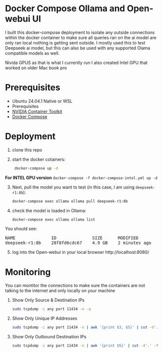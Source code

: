 # Docker Compose Ollama and Open-webui UI

I built this docker-compose deployment to isolate any outside connections within the docker container to make sure all queries ran on the ai model are only ran local nothing is getting sent outside. I mostly used this to test Deepseek ai model, but this can also be used with any supported Olama compatible models as well.  

Nivida GPUS as that is what I currently run I also created Intel GPU that worked on older Mac book pro

# Prerequisites
* Ubuntu 24.04.1 Native or WSL 
* Prerequisites
* [NVIDIA Container Toolkit](https://docs.nvidia.com/datacenter/cloud-native/container-toolkit/latest/install-guide.html#installation)
* [Docker Compose](https://docs.docker.com/compose/install/)

# Deployment

1. clone this repo

2. start the docker cotainers:

   ```sh
    docker-compose up -d

<b>For INTEL GPU version</b>
```docker-compose -f docker-compose-intel.yml up -d```

3. Next, pull the model you want to test (in this case, I am using `deepseek-r1:8b`):

   ```sh
   docker-compose exec ollama ollama pull deepseek-r1:8b

4. check the model is loaded in Ollama:
   
   ```sh
   docker-compose exec ollama ollama list

You should see:

<pre>
NAME              ID              SIZE      MODIFIED
deepseek-r1:8b    28f8fd6cdc67    4.9 GB    2 minutes ago
</pre>

5. log into the Open-webui in your local browser
   http://localhost:8080/

# Monitoring

You can montitor the connections to make sure the containers are not talking to the internet and only locally on your machine

1. Show Only Source & Destination IPs

    ```sh
    sudo tcpdump -i any port 11434 -n -q

2. Show Only Unique IP Addresses

    ```sh
    sudo tcpdump -i any port 11434 -n | awk '{print $3, $5}' | cut -d'.' -f1-4 | sort -u

3. Show Only Outbound Destination IPs

    ```sh
    sudo tcpdump -i any port 11434 -n | awk '{print $5}' | cut -d'.' -f1-4 | sort -u
